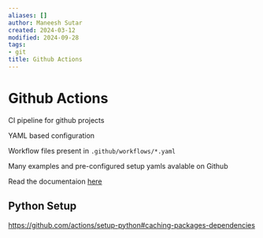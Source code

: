 ```yaml
---
aliases: []
author: Maneesh Sutar
created: 2024-03-12
modified: 2024-09-28
tags:
- git
title: Github Actions
---
```


# Github Actions

CI pipeline for github projects

YAML based configuration

Workflow files present in `.github/workflows/*.yaml`

Many examples and pre-configured setup yamls avalable on Github

Read the documentaion [here](https://docs.github.com/en/actions/using-workflows/workflow-syntax-for-github-actions)

## Python Setup

<https://github.com/actions/setup-python#caching-packages-dependencies>
